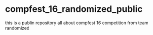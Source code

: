 # compfest_16_randomized_public
this is a publin repository all about compfest 16 competition from team randomized
